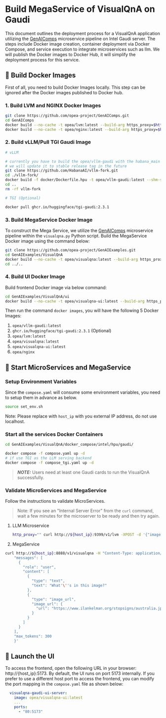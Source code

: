 # Build MegaService of VisualQnA on Gaudi

This document outlines the deployment process for a VisualQnA application utilizing the [GenAIComps](https://github.com/opea-project/GenAIComps.git) microservice pipeline on Intel Gaudi server. The steps include Docker image creation, container deployment via Docker Compose, and service execution to integrate microservices such as llm. We will publish the Docker images to Docker Hub, it will simplify the deployment process for this service.

## 🚀 Build Docker Images

First of all, you need to build Docker Images locally. This step can be ignored after the Docker images published to Docker hub.

### 1. Build LVM and NGINX Docker Images

```bash
git clone https://github.com/opea-project/GenAIComps.git
cd GenAIComps
docker build --no-cache -t opea/lvm:latest --build-arg https_proxy=$https_proxy --build-arg http_proxy=$http_proxy -f comps/lvms/src/Dockerfile .
docker build --no-cache -t opea/nginx:latest --build-arg https_proxy=$https_proxy --build-arg http_proxy=$http_proxy -f comps/third_parties/nginx/src/Dockerfile .
```

### 2. Build vLLM/Pull TGI Gaudi Image

```bash
# vLLM

# currently you have to build the opea/vllm-gaudi with the habana_main branch and the specific commit locally
# we will update it to stable release tag in the future
git clone https://github.com/HabanaAI/vllm-fork.git
cd ./vllm-fork/
docker build -f docker/Dockerfile.hpu -t opea/vllm-gaudi:latest --shm-size=128g . --build-arg https_proxy=$https_proxy --build-arg http_proxy=$http_proxy
cd ..
rm -rf vllm-fork
```

```bash
# TGI (Optional)

docker pull ghcr.io/huggingface/tgi-gaudi:2.3.1
```

### 3. Build MegaService Docker Image

To construct the Mega Service, we utilize the [GenAIComps](https://github.com/opea-project/GenAIComps.git) microservice pipeline within the `visualqna.py` Python script. Build the MegaService Docker image using the command below:

```bash
git clone https://github.com/opea-project/GenAIExamples.git
cd GenAIExamples/VisualQnA
docker build --no-cache -t opea/visualqna:latest --build-arg https_proxy=$https_proxy --build-arg http_proxy=$http_proxy -f Dockerfile .
cd ../..
```

### 4. Build UI Docker Image

Build frontend Docker image via below command:

```bash
cd GenAIExamples/VisualQnA/ui
docker build --no-cache -t opea/visualqna-ui:latest --build-arg https_proxy=$https_proxy --build-arg http_proxy=$http_proxy -f ./docker/Dockerfile .
```

Then run the command `docker images`, you will have the following 5 Docker Images:

1. `opea/vllm-gaudi:latest`
2. `ghcr.io/huggingface/tgi-gaudi:2.3.1` (Optional)
3. `opea/lvm:latest`
4. `opea/visualqna:latest`
5. `opea/visualqna-ui:latest`
6. `opea/nginx`

## 🚀 Start MicroServices and MegaService

### Setup Environment Variables

Since the `compose.yaml` will consume some environment variables, you need to setup them in advance as below.

```bash
source set_env.sh
```

Note: Please replace with `host_ip` with you external IP address, do not use localhost.

### Start all the services Docker Containers

```bash
cd GenAIExamples/VisualQnA/docker_compose/intel/hpu/gaudi/
```

```bash
docker compose -f compose.yaml up -d
# if use TGI as the LLM serving backend
docker compose -f compose_tgi.yaml up -d
```

> **_NOTE:_** Users need at least one Gaudi cards to run the VisualQnA successfully.

### Validate MicroServices and MegaService

Follow the instructions to validate MicroServices.

> Note: If you see an "Internal Server Error" from the `curl` command, wait a few minutes for the microserver to be ready and then try again.

1. LLM Microservice

   ```bash
   http_proxy="" curl http://${host_ip}:9399/v1/lvm -XPOST -d '{"image": "iVBORw0KGgoAAAANSUhEUgAAAAoAAAAKCAYAAACNMs+9AAAAFUlEQVR42mP8/5+hnoEIwDiqkL4KAcT9GO0U4BxoAAAAAElFTkSuQmCC", "prompt":"What is this?"}' -H 'Content-Type: application/json'
   ```

2. MegaService

```bash
curl http://${host_ip}:8888/v1/visualqna -H "Content-Type: application/json" -d '{
    "messages": [
      {
        "role": "user",
        "content": [
          {
            "type": "text",
            "text": "What'\''s in this image?"
          },
          {
            "type": "image_url",
            "image_url": {
              "url": "https://www.ilankelman.org/stopsigns/australia.jpg"
            }
          }
        ]
      }
    ],
    "max_tokens": 300
    }'
```

## 🚀 Launch the UI

To access the frontend, open the following URL in your browser: http://{host_ip}:5173. By default, the UI runs on port 5173 internally. If you prefer to use a different host port to access the frontend, you can modify the port mapping in the `compose.yaml` file as shown below:

```yaml
  visualqna-gaudi-ui-server:
    image: opea/visualqna-ui:latest
    ...
    ports:
      - "80:5173"
```
